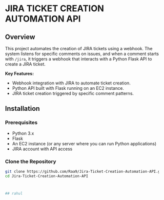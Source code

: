 # JIRA TICKET CREATION AUTOMATION API

## Overview

This project automates the creation of JIRA tickets using a webhook. The system listens for specific comments on issues, and when a comment starts with `/jira`, it triggers a webhook that interacts with a Python Flask API to create a JIRA ticket.

**Key Features:**
- Webhook integration with JIRA to automate ticket creation.
- Python API built with Flask running on an EC2 instance.
- JIRA ticket creation triggered by specific comment patterns.

## Installation

### Prerequisites

- Python 3.x
- Flask
- An EC2 instance (or any server where you can run Python applications)
- JIRA account with API access

### Clone the Repository

```bash
git clone https://github.com/Raa9/Jira-Ticket-Creation-Automation-API.git
cd Jira-Ticket-Creation-Automation-API



## rahul



